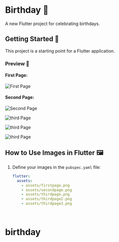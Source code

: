 # Birthday 🎉

A new Flutter project for celebrating birthdays.

## Getting Started 🚀

This project is a starting point for a Flutter application.

### Preview 📸

#### First Page:
![First Page](assets/firstpage.png)

#### Second Page:
![Second Page](assets/secondpage.png)

![third Page](assets/thirdpage.png)

![third Page](assets/thirdpage2.png)

![third Page](assets/thirdpage3.png)



## How to Use Images in Flutter 🖼️

1. Define your images in the `pubspec.yaml` file:
   ```yaml
   flutter:
     assets:
       - assets/firstpage.png
       - assets/secondpage.png
       - assets/thirdpage.png
       - assets/thirdpage2.png
       - assets/thirdpage3.png

       

# birthday
